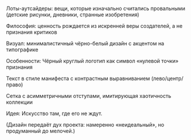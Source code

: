 Лоты-аутсайдеры: вещи, которые изначально считались провальными (детские рисунки, дневники, странные изобретения)

Философия: ценность рождается из искренней веры создателей, а не признания критиков

Визуал: минималистичный чёрно-белый дизайн с акцентом на типографике

Особенности:
Чёрный круглый логотип как символ «нулевой точки» признания

Текст в стиле манифеста с контрастным выравниванием (лево/центр/право)

Сетка с асимметричными отступами, имитирующая хаотичность коллекции

Идея: Искусство там, где его не ждут.

(Дизайн передаёт дух проекта: намеренно «неидеальный», но продуманный до мелочей.)
